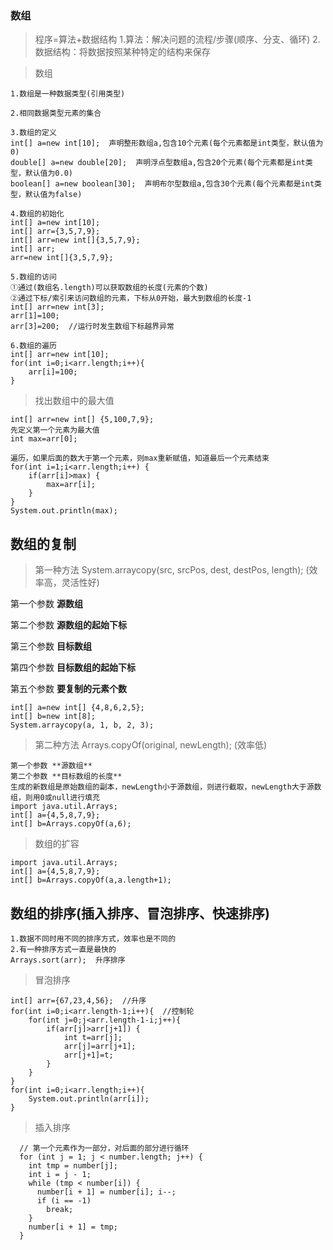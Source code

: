 ### 数组

>程序=算法+数据结构
1.算法：解决问题的流程/步骤(顺序、分支、循环)
2.数据结构：将数据按照某种特定的结构来保存

>数组

	1.数组是一种数据类型(引用类型)
	
	2.相同数据类型元素的集合
	
	3.数组的定义   
	int[] a=new int[10];  声明整形数组a,包含10个元素(每个元素都是int类型，默认值为0)
	double[] a=new double[20];  声明浮点型数组a,包含20个元素(每个元素都是int类型，默认值为0.0)
	boolean[] a=new boolean[30];  声明布尔型数组a,包含30个元素(每个元素都是int类型，默认值为false)
	
	4.数组的初始化
	int[] a=new int[10];
	int[] arr={3,5,7,9};
	int[] arr=new int[]{3,5,7,9};
	int[] arr;
	arr=new int[]{3,5,7,9};

	5.数组的访问
	①通过(数组名.length)可以获取数组的长度(元素的个数)
	②通过下标/索引来访问数组的元素，下标从0开始，最大到数组的长度-1
	int[] arr=new int[3];
	arr[1]=100;
	arr[3]=200;  //运行时发生数组下标越界异常
	
	6.数组的遍历
	int[] arr=new int[10];
	for(int i=0;i<arr.length;i++){
		arr[i]=100;
	}

>找出数组中的最大值

	int[] arr=new int[] {5,100,7,9};
	先定义第一个元素为最大值
	int max=arr[0];
	
	遍历，如果后面的数大于第一个元素，则max重新赋值，知道最后一个元素结束
	for(int i=1;i<arr.length;i++) {
		if(arr[i]>max) {
			max=arr[i];
		}
	}
	System.out.println(max);
	
## 数组的复制
>第一种方法 System.arraycopy(src, srcPos, dest, destPos, length); (效率高，灵活性好)
	
第一个参数 **源数组**

第二个参数 **源数组的起始下标**

第三个参数 **目标数组**

第四个参数 **目标数组的起始下标**

第五个参数 **要复制的元素个数**
	
	int[] a=new int[] {4,8,6,2,5};
	int[] b=new int[8];
	System.arraycopy(a, 1, b, 2, 3);


>第二种方法 Arrays.copyOf(original, newLength); (效率低)

	第一个参数 **源数组**
	第二个参数 **目标数组的长度**
	生成的新数组是原始数组的副本，newLength小于源数组，则进行截取，newLength大于源数组，则用0或null进行填充
	import java.util.Arrays;
	int[] a={4,5,8,7,9};
	int[] b=Arrays.copyOf(a,6);
	
>数组的扩容
	
	import java.util.Arrays;
	int[] a={4,5,8,7,9};
	int[] b=Arrays.copyOf(a,a.length+1);
	
## 数组的排序(插入排序、冒泡排序、快速排序)

	1.数据不同时用不同的排序方式，效率也是不同的
	2.有一种排序方式一直是最快的
	Arrays.sort(arr);  升序排序


>冒泡排序

	int[] arr={67,23,4,56};  //升序
	for(int i=0;i<arr.length-1;i++){  //控制轮
		for(int j=0;j<arr.length-1-i;j++){
			if(arr[j]>arr[j+1]) {
				int t=arr[j];
				arr[j]=arr[j+1];
				arr[j+1]=t;
			}
		}
	}
	for(int i=0;i<arr.length;i++){
		System.out.println(arr[i]);
	}
	
>插入排序

	  // 第一个元素作为一部分，对后面的部分进行循环
	  for (int j = 1; j < number.length; j++) {
	    int tmp = number[j];
	    int i = j - 1;
	    while (tmp < number[i]) {
	      number[i + 1] = number[i]; i--;
	      if (i == -1)
	        break;
	    }
	    number[i + 1] = tmp;
	  }
　